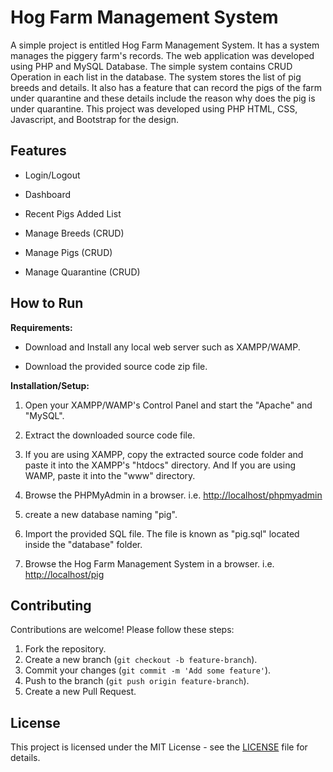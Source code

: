 # Hog Farm Management System

A simple project is entitled Hog Farm Management System. It has a system manages the piggery farm's records. The web application was developed using PHP and MySQL Database. The simple system contains CRUD Operation in each list in the database. The system stores the list of pig breeds and details. It also has a feature that can record the pigs of the farm under quarantine and these details include the reason why does the pig is under quarantine. This project was developed using PHP HTML, CSS, Javascript, and Bootstrap for the design.

## Features

- Login/Logout

- Dashboard

- Recent Pigs Added List

- Manage Breeds (CRUD)

- Manage Pigs (CRUD)

- Manage Quarantine (CRUD)

## How to Run

**Requirements:**

- Download and Install any local web server such as XAMPP/WAMP.

- Download the provided source code zip file.

**Installation/Setup:**

1. Open your XAMPP/WAMP's Control Panel and start the "Apache" and "MySQL".

2. Extract the downloaded source code file.

3. If you are using XAMPP, copy the extracted source code folder and paste it into the XAMPP's "htdocs" directory. And If you are using WAMP, paste it into the "www" directory.

4. Browse the PHPMyAdmin in a browser. i.e. <http://localhost/phpmyadmin>

5. create a new database naming "pig".

6. Import the provided SQL file. The file is known as "pig.sql"
located inside the "database" folder.

7. Browse the Hog Farm Management System in a browser. i.e. <http://localhost/pig>

## Contributing

Contributions are welcome! Please follow these steps:

1. Fork the repository.
2. Create a new branch (`git checkout -b feature-branch`).
3. Commit your changes (`git commit -m 'Add some feature'`).
4. Push to the branch (`git push origin feature-branch`).
5. Create a new Pull Request.

## License

This project is licensed under the MIT License - see the [LICENSE](LICENSE.md) file for details.
